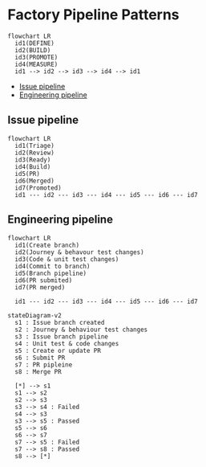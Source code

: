 # Factory Pipeline Patterns

```mermaid
flowchart LR
  id1(DEFINE)
  id2(BUILD)
  id3(PROMOTE)
  id4(MEASURE)
  id1 --> id2 --> id3 --> id4 --> id1
```

<!-- TOC -->
- [Issue pipeline](#issue-pipeline)
- [Engineering pipeline](#engineering-pipeline)
<!-- /TOC -->

## Issue pipeline
<!-- TODO: Desc - Issue pipeline -->

```mermaid
flowchart LR
  id1(Triage)
  id2(Review)
  id3(Ready)
  id4(Build)
  id5(PR)
  id6(Merged)
  id7(Promoted)
  id1 --- id2 --- id3 --- id4 --- id5 --- id6 --- id7
```

## Engineering pipeline
<!-- TODO: Desc - Engineering pipeline -->

```mermaid
flowchart LR
  id1(Create branch)
  id2(Journey & behavour test changes)
  id3(Code & unit test changes)
  id4(Commit to branch)
  id5(Branch pipeline)
  id6(PR submited)
  id7(PR merged)
  
  id1 --- id2 --- id3 --- id4 --- id5 --- id6 --- id7
```

```mermaid
stateDiagram-v2
  s1 : Issue branch created
  s2 : Journey & behaviour test changes
  s3 : Issue branch pipeline
  s4 : Unit test & code changes
  s5 : Create or update PR
  s6 : Submit PR
  s7 : PR pipleine
  s8 : Merge PR
  
  [*] --> s1
  s1 --> s2
  s2 --> s3
  s3 --> s4 : Failed
  s4 --> s3
  s3 --> s5 : Passed
  s5 --> s6
  s6 --> s7
  s7 --> s5 : Failed
  s7 --> s8 : Passed
  s8 --> [*]
```

